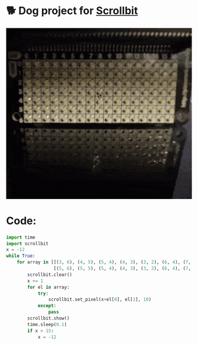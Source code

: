 # 🐕 Dog project for [Scrollbit](https://shop.pimoroni.com/products/scroll-bit?variant=3090493767690)
![](https://raw.githubusercontent.com/alderven/scrollbit_dog/main/scrollbit_dog.gif)

# Code:
``` python
import time
import scrollbit
x = -12
while True:
    for array in [[(3, 6), (4, 5), (5, 4), (4, 3), (3, 2), (6, 4), (7, 4), (8, 4), (9, 4), (8, 5), (7, 6), (10, 3), (10, 2), (11, 2), (11, 3)],
                  [(5, 6), (5, 5), (5, 4), (4, 3), (3, 2), (6, 4), (7, 4), (8, 4), (9, 4), (9, 5), (9, 6), (10, 3), (10, 2), (11, 2), (11, 3)]]:            
        scrollbit.clear()
        x += 1
        for el in array:
            try:
                scrollbit.set_pixel(x+el[0], el[1], 10)
            except:
                pass
        scrollbit.show()
        time.sleep(0.1)
        if x > 15:
            x = -12
```
